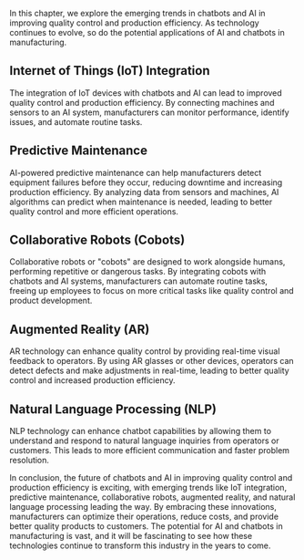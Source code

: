 
In this chapter, we explore the emerging trends in chatbots and AI in improving quality control and production efficiency. As technology continues to evolve, so do the potential applications of AI and chatbots in manufacturing.

Internet of Things (IoT) Integration
------------------------------------

The integration of IoT devices with chatbots and AI can lead to improved quality control and production efficiency. By connecting machines and sensors to an AI system, manufacturers can monitor performance, identify issues, and automate routine tasks.

Predictive Maintenance
----------------------

AI-powered predictive maintenance can help manufacturers detect equipment failures before they occur, reducing downtime and increasing production efficiency. By analyzing data from sensors and machines, AI algorithms can predict when maintenance is needed, leading to better quality control and more efficient operations.

Collaborative Robots (Cobots)
-----------------------------

Collaborative robots or "cobots" are designed to work alongside humans, performing repetitive or dangerous tasks. By integrating cobots with chatbots and AI systems, manufacturers can automate routine tasks, freeing up employees to focus on more critical tasks like quality control and product development.

Augmented Reality (AR)
----------------------

AR technology can enhance quality control by providing real-time visual feedback to operators. By using AR glasses or other devices, operators can detect defects and make adjustments in real-time, leading to better quality control and increased production efficiency.

Natural Language Processing (NLP)
---------------------------------

NLP technology can enhance chatbot capabilities by allowing them to understand and respond to natural language inquiries from operators or customers. This leads to more efficient communication and faster problem resolution.

In conclusion, the future of chatbots and AI in improving quality control and production efficiency is exciting, with emerging trends like IoT integration, predictive maintenance, collaborative robots, augmented reality, and natural language processing leading the way. By embracing these innovations, manufacturers can optimize their operations, reduce costs, and provide better quality products to customers. The potential for AI and chatbots in manufacturing is vast, and it will be fascinating to see how these technologies continue to transform this industry in the years to come.

